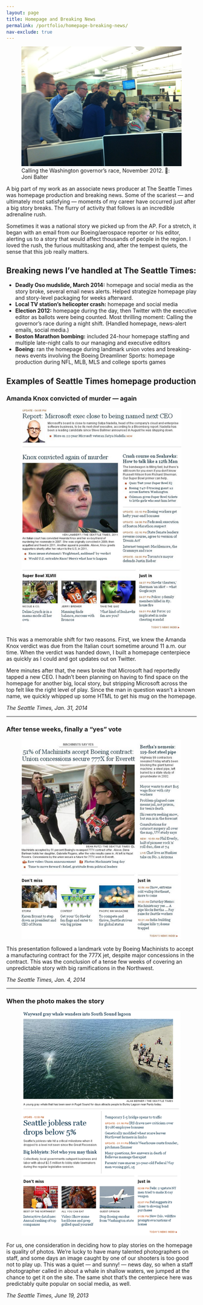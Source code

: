 ```yaml
---
layout: page
title: Homepage and Breaking News
permalink: /portfolio/homepage-breaking-news/
nav-exclude: true
---
```


<figure>
  <img src="/assets/img/20121110-gov-race.jpg"/>
  <figcaption>Calling the Washington governor’s race, November 2012. <credit>📸: Joni Balter</credit></figcaption>
</figure>

A big part of my work as an associate news producer at The Seattle Times was homepage production and breaking news. Some of the scariest — and ultimately most satisfying — moments of my career have occurred just after a big story breaks. The flurry of activity that follows is an incredible adrenaline rush.

Sometimes it was a national story we picked up from the AP. For a stretch, it began with an email from our Boeing/aerospace reporter or his editor, alerting us to a story that would affect thousands of people in the region. I loved the rush, the furious multitasking and, after the tempest quiets, the sense that this job really matters.

## Breaking news I’ve handled at The Seattle Times:

- **Deadly Oso mudslide, March 2014:** homepage and social media as the story broke, several email news alerts. Helped strategize homepage play and story-level packaging for weeks afterward.
- **Local TV station’s helicopter crash:** homepage and social media
- **Election 2012:** homepage during the day, then Twitter with the executive editor as ballots were being counted. Most thrilling moment: Calling the governor’s race during a night shift. (Handled homepage, news-alert emails, social media.)
- **Boston Marathon bombing:** included 24-hour homepage staffing and multiple late-night calls to our managing and executive editors
- **Boeing:** ran the homepage during landmark union votes and breaking-news events involving the Boeing Dreamliner
Sports: homepage production during NFL, MLB, MLS and college sports games

## Examples of Seattle Times homepage production

<div class="portfolio-item">
  <h3>Amanda Knox convicted of murder — again</h3>

  <figure class="inset">
    <img src="/assets/img/20140131-hp-knox.png"/>
    <figcaption></figcaption>
  </figure>

  <p>This was a memorable shift for two reasons. First, we knew the Amanda Knox verdict was due from the Italian court sometime around 11 a.m. our time. When the verdict was handed down, I built a homepage centerpiece as quickly as I could and got updates out on Twitter.</p>

  <p>Mere minutes after that, the news broke that Microsoft had reportedly tapped a new CEO. I hadn’t been planning on having to find space on the homepage for another big, local story, but stripping Microsoft across the top felt like the right level of play. Since the man in question wasn’t a known name, we quickly whipped up some HTML to get his mug on the homepage.</p>

  <p><em>The Seattle Times, Jan. 31, 2014</em></p>
</div>

***


<div class="portfolio-item">
  <h3>After tense weeks, finally a “yes” vote</h3>

  <figure class="inset">
    <img src="/assets/img/20140104-hp-machinists.png"/>
    <figcaption></figcaption>
  </figure>

  <p>This presentation followed a landmark vote by Boeing Machinists to accept a manufacturing contract for the 777X jet, despite major concessions in the contract. This was the conclusion of a tense few weeks of covering an unpredictable story with big ramifications in the Northwest.</p>

  <p><em>The Seattle Times, Jan. 4, 2014</em></p>
</div>

***

<div class="portfolio-item">
  <h3>When the photo makes the story</h3>

  <figure class="inset">
    <img src="/assets/img/20130619-hp-whale.png"/>
    <figcaption></figcaption>
  </figure>

  <p>For us, one consideration in deciding how to play stories on the homepage is quality of photos. We’re lucky to have many talented photographers on staff, and some days an image caught by one of our shooters is too good not to play up. This was a quiet — and sunny! — news day, so when a staff photographer called in about a whale in shallow waters, we jumped at the chance to get it on the site. The same shot that’s the centerpiece here was predictably quite popular on social media, as well.</p>

  <p><em>The Seattle Times, June 19, 2013</em></p>
</div>
